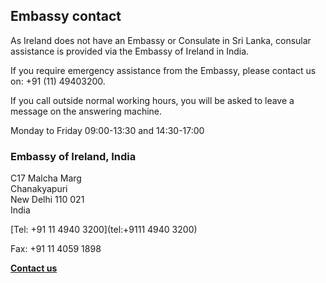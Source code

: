 ## Embassy contact

As Ireland does not have an Embassy or Consulate in Sri Lanka, consular assistance is provided via the Embassy of Ireland in India.

If you require emergency assistance from the Embassy, please contact us on: +91 (11) 49403200.

If you call outside normal working hours, you will be asked to leave a message on the answering machine.

Monday to Friday 09:00-13:30 and 14:30-17:00

### Embassy of Ireland, India

C17 Malcha Marg   
Chanakyapuri   
New Delhi 110 021   
India

[Tel: +91 11 4940 3200](tel:+9111 4940 3200)

Fax: +91 11 4059 1898

[**Contact us**](/en/india/newdelhi/contact-us/)